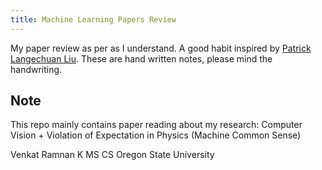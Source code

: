 ```yaml
---
title: Machine Learning Papers Review
---
```



My paper review as per as I understand. A good habit inspired by [Patrick Langechuan Liu](https://github.com/patrick-llgc/Learning-Deep-Learning).
These are hand written notes, please mind the handwriting.

## Note
This repo mainly contains paper reading about my research: Computer Vision + Violation of Expectation in Physics (Machine Common Sense)


Venkat Ramnan K
MS CS Oregon State University


